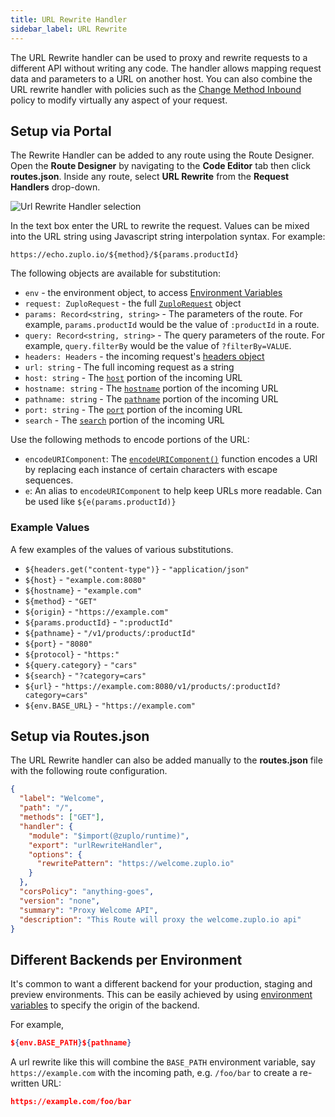 ```yaml
---
title: URL Rewrite Handler
sidebar_label: URL Rewrite
---
```


The URL Rewrite handler can be used to proxy and rewrite requests to a different API without writing any code. The handler allows mapping request data and parameters to a URL on another host. You can also combine the URL rewrite handler with policies such as the [Change Method Inbound](../policies/change-method-inbound.md) policy to modify virtually any aspect of your request.

## Setup via Portal

The Rewrite Handler can be added to any route using the Route Designer. Open the **Route Designer** by navigating to the <CodeEditorTabIcon /> **Code Editor** tab then click **routes.json**. Inside any route, select **URL Rewrite** from the **Request Handlers** drop-down.

![Url Rewrite Handler selection](../../static/media/url-rewrite-handler-selection.png)

In the text box enter the URL to rewrite the request. Values can be mixed into the URL string using Javascript string interpolation syntax. For example:

```
https://echo.zuplo.io/${method}/${params.productId}
```

The following objects are available for substitution:

- `env` - the environment object, to access [Environment Variables](../deployments/environment-variables.md)
- `request: ZuploRequest` - the full [`ZuploRequest`](../reference/zuplo-request.md) object
- `params: Record<string, string>` - The parameters of the route. For example, `params.productId` would be the value of `:productId` in a route.
- `query: Record<string, string>` - The query parameters of the route. For example, `query.filterBy` would be the value of `?filterBy=VALUE`.
- `headers: Headers` - the incoming request's [headers object](https://developer.mozilla.org/en-US/docs/Web/API/Headers)
- `url: string` - The full incoming request as a string
- `host: string` - The [`host`](https://developer.mozilla.org/en-US/docs/Web/API/URL/host) portion of the incoming URL
- `hostname: string` - The [`hostname`](https://developer.mozilla.org/en-US/docs/Web/API/URL/hostname) portion of the incoming URL
- `pathname: string` - The [`pathname`](https://developer.mozilla.org/en-US/docs/Web/API/URL/pathname) portion of the incoming URL
- `port: string` - The [`port`](https://developer.mozilla.org/en-US/docs/Web/API/URL/port) portion of the incoming URL
- `search` - The [`search`](https://developer.mozilla.org/en-US/docs/Web/API/URL/search) portion of the incoming URL

Use the following methods to encode portions of the URL:

- `encodeURIComponent`: The [`encodeURIComponent()`](https://developer.mozilla.org/en-US/docs/Web/JavaScript/Reference/Global_Objects/encodeURIComponent) function encodes a URI by replacing each instance of certain characters with escape sequences.
- `e`: An alias to `encodeURIComponent` to help keep URLs more readable. Can be used like `${e(params.productId)}`

### Example Values

A few examples of the values of various substitutions.

- `${headers.get("content-type")}` - `"application/json"`
- `${host}` - `"example.com:8080"`
- `${hostname}` - `"example.com"`
- `${method}` - `"GET"`
- `${origin}` - `"https://example.com"`
- `${params.productId}` - `":productId"`
- `${pathname}` - `"/v1/products/:productId"`
- `${port}` - `"8080"`
- `${protocol}` - `"https:"`
- `${query.category}` - `"cars"`
- `${search}` - `"?category=cars"`
- `${url}` - `"https://example.com:8080/v1/products/:productId?category=cars"`
- `${env.BASE_URL}` - `"https://example.com"`

## Setup via Routes.json

The URL Rewrite handler can also be added manually to the **routes.json** file with the following route configuration.

```json
{
  "label": "Welcome",
  "path": "/",
  "methods": ["GET"],
  "handler": {
    "module": "$import(@zuplo/runtime)",
    "export": "urlRewriteHandler",
    "options": {
      "rewritePattern": "https://welcome.zuplo.io"
    }
  },
  "corsPolicy": "anything-goes",
  "version": "none",
  "summary": "Proxy Welcome API",
  "description": "This Route will proxy the welcome.zuplo.io api"
}
```

## Different Backends per Environment

It's common to want a different backend for your production, staging and preview environments. This can be easily achieved by using [environment variables](../deployments/environment-variables.md) to specify the origin of the backend.

For example,

```json
${env.BASE_PATH}${pathname}
```

A url rewrite like this will combine the `BASE_PATH` environment variable, say `https://example.com` with the incoming path, e.g. `/foo/bar` to create a re-written URL:

```json
https://example.com/foo/bar
```
